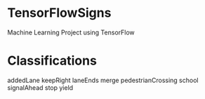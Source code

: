 # TensorFlowSigns
Machine Learning Project using TensorFlow

# Classifications
addedLane
keepRight
laneEnds
merge
pedestrianCrossing
school
signalAhead
stop
yield
